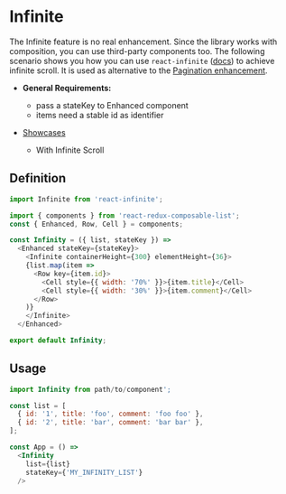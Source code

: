 # Infinite

The Infinite feature is no real enhancement. Since the library works with composition, you can use third-party components too. The following scenario shows you how you can use `react-infinite` ([docs](https://github.com/seatgeek/react-infinite)) to achieve infinite scroll. It is used as alternative to the [Pagination enhancement](/docs/features/Pagination.md).

* **General Requirements:**
  * pass a stateKey to Enhanced component
  * items need a stable id as identifier

* [Showcases](https://react-redux-composable-list-showcases.wieruch.com/)
  * With Infinite Scroll

## Definition

```javascript
import Infinite from 'react-infinite';

import { components } from 'react-redux-composable-list';
const { Enhanced, Row, Cell } = components;

const Infinity = ({ list, stateKey }) =>
  <Enhanced stateKey={stateKey}>
    <Infinite containerHeight={300} elementHeight={36}>
    {list.map(item =>
      <Row key={item.id}>
        <Cell style={{ width: '70%' }}>{item.title}</Cell>
        <Cell style={{ width: '30%' }}>{item.comment}</Cell>
      </Row>
    )}
    </Infinite>
  </Enhanced>

export default Infinity;
```

## Usage

```javascript
import Infinity from path/to/component';

const list = [
  { id: '1', title: 'foo', comment: 'foo foo' },
  { id: '2', title: 'bar', comment: 'bar bar' },
];

const App = () =>
  <Infinity
    list={list}
    stateKey={'MY_INFINITY_LIST'}
  />
```
